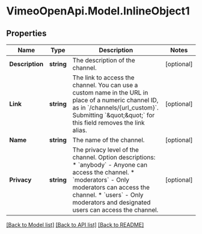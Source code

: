 # VimeoOpenApi.Model.InlineObject1
## Properties

Name | Type | Description | Notes
------------ | ------------- | ------------- | -------------
**Description** | **string** | The description of the channel. | [optional] 
**Link** | **string** | The link to access the channel. You can use a custom name in the URL in place of a numeric channel ID, as in &#x60;/channels/{url_custom}&#x60;. Submitting &#x60;\&quot;\&quot;&#x60; for this field removes the link alias. | [optional] 
**Name** | **string** | The name of the channel. | [optional] 
**Privacy** | **string** | The privacy level of the channel.  Option descriptions:  * &#x60;anybody&#x60; - Anyone can access the channel.  * &#x60;moderators&#x60; - Only moderators can access the channel.  * &#x60;users&#x60; - Only moderators and designated users can access the channel.  | [optional] 

[[Back to Model list]](../README.md#documentation-for-models) [[Back to API list]](../README.md#documentation-for-api-endpoints) [[Back to README]](../README.md)

